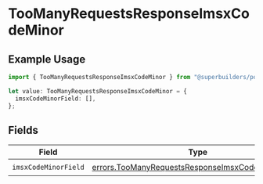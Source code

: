 # TooManyRequestsResponseImsxCodeMinor

## Example Usage

```typescript
import { TooManyRequestsResponseImsxCodeMinor } from "@superbuilders/powerpath/models/errors";

let value: TooManyRequestsResponseImsxCodeMinor = {
  imsxCodeMinorField: [],
};
```

## Fields

| Field                                                                                                                  | Type                                                                                                                   | Required                                                                                                               | Description                                                                                                            |
| ---------------------------------------------------------------------------------------------------------------------- | ---------------------------------------------------------------------------------------------------------------------- | ---------------------------------------------------------------------------------------------------------------------- | ---------------------------------------------------------------------------------------------------------------------- |
| `imsxCodeMinorField`                                                                                                   | [errors.TooManyRequestsResponseImsxCodeMinorField](../../models/errors/toomanyrequestsresponseimsxcodeminorfield.md)[] | :heavy_check_mark:                                                                                                     | N/A                                                                                                                    |